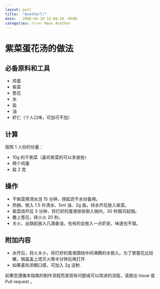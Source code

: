 ```yaml
---
layout: post
title:  "Anotherl!"
date:   2008-04-19 15:08:26 -0500
categories: rrrer News Another
---
```




# 紫菜蛋花汤的做法

## 必备原料和工具

* 鸡蛋
* 紫菜
* 葱花
* 水
* 盐
* 油
* 虾仁（个人口味，可加可不加）

## 计算

按照 1 人份的份量：

* 10g 的干紫菜（喜欢紫菜的可以多放些）
* 两个鸡蛋
* 盐 2 克

## 操作

* 干紫菜用清水泡 15 分钟，捞起沥干水份备用。
* 热锅，倒入 1.5 升清水、5ml 油、2g 盐。待水开后放入紫菜。
* 紫菜烧开后 3 分钟，将打好的蛋液徐徐倒入锅内，30 秒既可起锅。
* 撒上葱花，转小火 20 秒。
* 关火，出锅前放入几滴香油，也有的会放入一点虾皮，味道也不错。

## 附加内容

* 水开后，将火关小，将打好的蛋液围绕中间沸腾的水倒入。为了使蛋花比较嫩，锅盖盖上熄灭火等半分钟后再打开.
* 如果喜欢浓稠口感，可加入 2g 淀粉.

如果您遵循本指南的制作流程而发现有问题或可以改进的流程，请提出 Issue 或 Pull request 。
